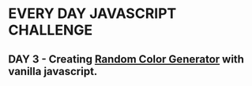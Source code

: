#  EVERY DAY JAVASCRIPT CHALLENGE
## DAY 3 - Creating [Random Color Generator](https://andiahmadyusup-id.github.io/randomcolor) with vanilla javascript.

